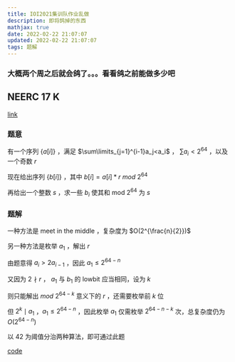 ```yaml
---
title: IOI2021集训队作业乱做
description: 即将鸽掉的东西
mathjax: true
date: 2022-02-22 21:07:07
updated: 2022-02-22 21:07:07
tags: 题解
---
```


### 大概两个周之后就会鸽了。。。看看鸽之前能做多少吧

## NEERC 17 K

[link](https://codeforces.com/gym/101630/problem/K)

### 题意

有一个序列 $\{a[i]\}$ ，满足 $\sum\limits_{j=1}^{i-1}a_j<a_i$ ， $\sum{a_i}<2^{64}$ ，以及一个奇数 $r$

现在给出序列 $\{b[i]\}$ ，其中 $b[i]=a[i]*r\ mod\ 2^{64}$ 

再给出一个整数 $s$ ，求一些 $b_i$ 使其和 mod $2^{64}$ 为 $s$

### 题解

一种方法是 meet in the middle ，复杂度为 $O(2^{\frac{n}{2}})$

另一种方法是枚举 $a_1$ ，解出 $r$

由题意得 $a_i>2a_{i-1}$ ，因此 $a_1\leq2^{64-n}$

又因为 $2\nmid r$ ， $a_1$ 与 $b_1$ 的 lowbit 应当相同，设为 $k$

则只能解出 $mod\ 2^{64-k}$ 意义下的 $r$ ，还需要枚举前 $k$ 位

但 $2^k\mid a_1$ ，$a_1\leq 2^{64-n}$ ，因此枚举 $a_1$ 仅需枚举 $2^{64-n-k}$ 次，总复杂度仍为 $O(2^{64-n})$

以 $42$ 为阈值分治两种算法，即可通过此题

[code](https://codeforces.com/gym/101630/submission/147269919)

